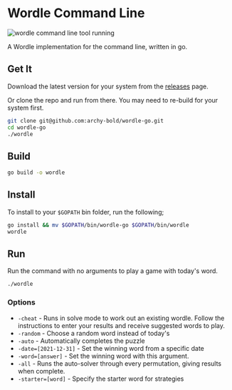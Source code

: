 # Wordle Command Line

![wordle command line tool running](https://media.giphy.com/media/35BYFJGLLiRze1NVkZ/giphy.gif)

A Wordle implementation for the command line, written in go.

## Get It

Download the latest version for your system from the [releases](https://github.com/archy-bold/wordle-go/releases) page.

Or clone the repo and run from there. You may need to re-build for your system first.

```bash
git clone git@github.com:archy-bold/wordle-go.git
cd wordle-go
./wordle
```

## Build

```bash
go build -o wordle
```

## Install

To install to your `$GOPATH` bin folder, run the following;

```bash
go install && mv $GOPATH/bin/wordle-go $GOPATH/bin/wordle
wordle
```

## Run

Run the command with no arguments to play a game with today's word.

```bash
./wordle
```

### Options

- `-cheat` - Runs in solve mode to work out an existing wordle. Follow the instructions to enter your results and receive suggested words to play.
- `-random` - Choose a random word instead of today's
- `-auto` - Automatically completes the puzzle
- `-date=[2021-12-31]` - Set the winning word from a specific date
- `-word=[answer]` - Set the winning word with this argument.
- `-all` - Runs the auto-solver through every permutation, giving results when complete.
- `-starter=[word]` - Specify the starter word for strategies
